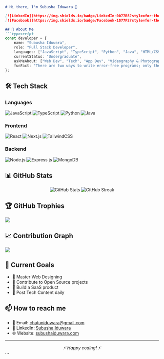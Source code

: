 ```markdown
# Hi there, I'm Subusha Iduwara 👋

[![LinkedIn](https://img.shields.io/badge/LinkedIn-0077B5?style=for-the-badge&logo=linkedin&logoColor=white)](https://www.linkedin.com/in/subushaiduwara/)
[![Facebook](https://img.shields.io/badge/Facebook-1877F2?style=for-the-badge&logo=facebook&logoColor=white)](https://www.facebook.com/subusha.iduwara)

## 🚀 About Me
```typescript
const developer = {
    name: "Subusha Iduwara",
    role: "Full Stack Developer",
    languages: ["JavaScript", "TypeScript", "Python", "Java", "HTML/CSS", "PHP", "C++", "C#", "C"],
    currentStatus: "Undergraduate",
    askMeAbout: ["Web Dev", "Tech", "App Dev", "Videography & Photography", "Gaming"],
    funFact: "There are two ways to write error-free programs; only the third one works"
};
```

## 🛠️ Tech Stack

### Languages
![JavaScript](https://img.shields.io/badge/JavaScript-F7DF1E?style=for-the-badge&logo=javascript&logoColor=black)
![TypeScript](https://img.shields.io/badge/TypeScript-007ACC?style=for-the-badge&logo=typescript&logoColor=white)
![Python](https://img.shields.io/badge/Python-3776AB?style=for-the-badge&logo=python&logoColor=white)
![Java](https://img.shields.io/badge/Java-ED8B00?style=for-the-badge&logo=oracle&logoColor=white)

### Frontend
![React](https://img.shields.io/badge/React-20232A?style=for-the-badge&logo=react&logoColor=61DAFB)
![Next.js](https://img.shields.io/badge/Next.js-000000?style=for-the-badge&logo=next.js&logoColor=white)
![TailwindCSS](https://img.shields.io/badge/Tailwind_CSS-38B2AC?style=for-the-badge&logo=tailwind-css&logoColor=white)

### Backend
![Node.js](https://img.shields.io/badge/Node.js-43853D?style=for-the-badge&logo=node.js&logoColor=white)
![Express.js](https://img.shields.io/badge/Express.js-404D59?style=for-the-badge)
![MongoDB](https://img.shields.io/badge/MongoDB-4EA94B?style=for-the-badge&logo=mongodb&logoColor=white)

## 📊 GitHub Stats

<div align="center">
  <img src="https://github-readme-stats.vercel.app/api?username=subusha&show_icons=true&theme=radical" alt="GitHub Stats" />
  <img src="https://github-readme-streak-stats.herokuapp.com/?user=subusha&theme=radical" alt="GitHub Streak" />
</div>

## 🏆 GitHub Trophies
![](https://github-profile-trophy.vercel.app/?username=subushaiduwara&theme=radical&no-frame=false&no-bg=true&margin-w=4)

## 📈 Contribution Graph
![](https://activity-graph.herokuapp.com/graph?username=subushaiduwara&theme=redical)

## 🎯 Current Goals
- 🌱 Master Web Designing
- 👯 Contribute to Open Source projects
- 🚀 Build a SaaS product
- 📝 Post Tech Content daily

## 📫 How to reach me
- 📧 Email: chatuniduwara@gmail.com
- 💼 LinkedIn: [Subusha Iduwara](https://www.linkedin.com/in/subushaiduwara/)
- 🌐 Website: [subushaiduwara.com](https://subushaiduwara.com)

---
<div align="center">
   <i>⚡ Happy coding! ⚡</i>
</div>
``` 
